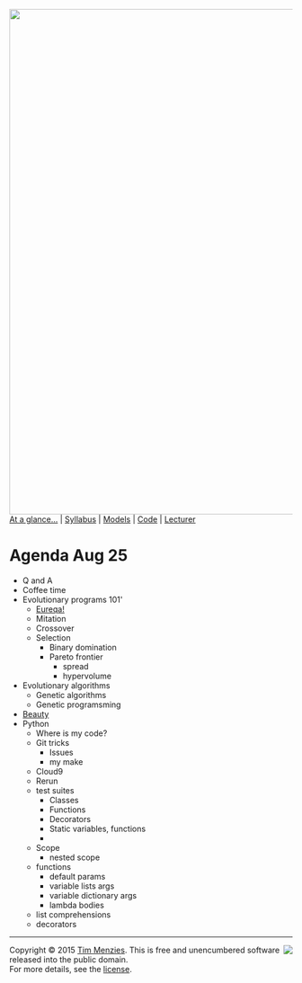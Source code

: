 [<img width=900 src="https://raw.githubusercontent.com/txt/mase/master/img/banner1.png">](https://github.com/txt/mase/blob/master/README.md)   
[At a glance...](https://github.com/txt/mase/blob/master/OVERVIEW.md) |
[Syllabus](https://github.com/txt/mase/blob/master/SYLLABUS.md) |
[Models](https://github.com/txt/mase/blob/master/MODELS.md) |
[Code](https://github.com/txt/mase/tree/master/src) |
[Lecturer](http://menzies.us) 


# Agenda Aug 25

+ Q and A
+ Coffee time
+ Evolutionary programs 101'
  + [Eureqa!](http://creativemachines.cornell.edu/sites/default/files/Science09_Schmidt.pdf)
  + Mitation
  + Crossover
  + Selection
    + Binary domination
    + Pareto frontier
      + spread
      + hypervolume
+ Evolutionary algorithms
  + Genetic algorithms
  + Genetic programsming
+ [Beauty](http://www.cs.wm.edu/~denys/pubs/FSE15-GEMMA-CRC.pdf)
+ Python
  + Where is my code?
  + Git tricks
    + Issues
     + my make
  + Cloud9
  + Rerun
  + test suites
    + Classes
    + Functions
    + Decorators
    + Static variables, functions
    + 
  + Scope
    + nested scope
  + functions
      + default params
      + variable lists args
      + variable dictionary args
      + lambda bodies
  + list comprehensions
  + decorators


_________

<img align=right src="https://raw.githubusercontent.com/txt/mase/master/img/pd-icon.png">Copyright © 2015 [Tim Menzies](http://menzies.us).
This is free and unencumbered software released into the public domain.   
For more details, see the [license](https://github.com/txt/mase/blob/master/LICENSE.md).


